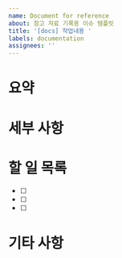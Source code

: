 ```yaml
---
name: Document for reference
about: 참고 자료 기록용 이슈 템플릿
title: '[docs] 작업내용 '
labels: documentation
assignees: ''
---
```


# 요약

<!-- 해당 기능에 대한 요약글 -->

# 세부 사항

<!-- 해당 기능에 대한 상세 요소-->

# 할 일 목록

- [ ]
- [ ]
- [ ]

# 기타 사항
